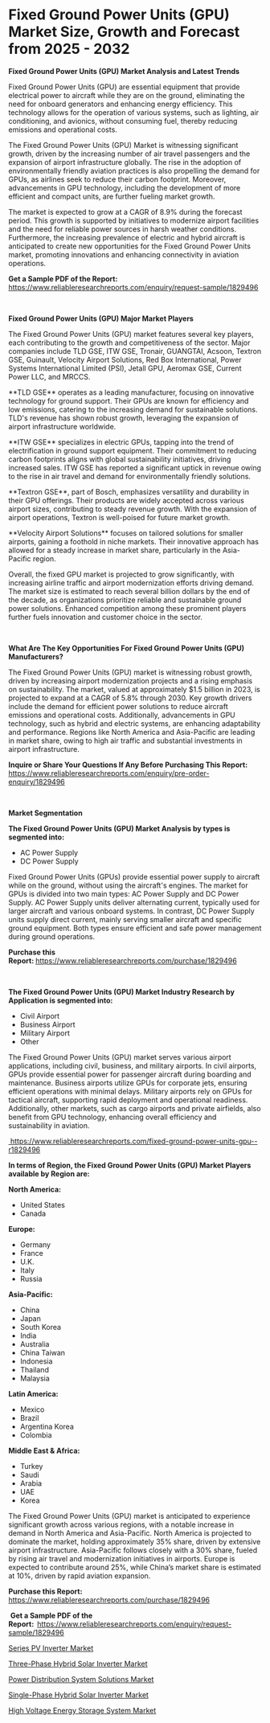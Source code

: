 <p><h1>Fixed Ground Power Units (GPU) Market Size, Growth and Forecast from 2025 - 2032</h1></p><p><strong>Fixed Ground Power Units (GPU) Market Analysis and Latest Trends</strong></p>
<p><p>Fixed Ground Power Units (GPU) are essential equipment that provide electrical power to aircraft while they are on the ground, eliminating the need for onboard generators and enhancing energy efficiency. This technology allows for the operation of various systems, such as lighting, air conditioning, and avionics, without consuming fuel, thereby reducing emissions and operational costs.</p><p>The Fixed Ground Power Units (GPU) Market is witnessing significant growth, driven by the increasing number of air travel passengers and the expansion of airport infrastructure globally. The rise in the adoption of environmentally friendly aviation practices is also propelling the demand for GPUs, as airlines seek to reduce their carbon footprint. Moreover, advancements in GPU technology, including the development of more efficient and compact units, are further fueling market growth.</p><p>The market is expected to grow at a CAGR of 8.9% during the forecast period. This growth is supported by initiatives to modernize airport facilities and the need for reliable power sources in harsh weather conditions. Furthermore, the increasing prevalence of electric and hybrid aircraft is anticipated to create new opportunities for the Fixed Ground Power Units market, promoting innovations and enhancing connectivity in aviation operations.</p></p>
<p><strong>Get a Sample PDF of the Report:&nbsp;</strong> <a href="https://www.reliableresearchreports.com/enquiry/request-sample/1829496?utm_campaign=48&utm_medium=2&utm_source=Github&utm_content=ia&utm_term=14022025&utm_id=fixed-ground-power-units-gpu">https://www.reliableresearchreports.com/enquiry/request-sample/1829496</a></p>
<p>&nbsp;</p>
<p><strong>Fixed Ground Power Units (GPU) Major Market Players</strong></p>
<p><p>The Fixed Ground Power Units (GPU) market features several key players, each contributing to the growth and competitiveness of the sector. Major companies include TLD GSE, ITW GSE, Tronair, GUANGTAI, Acsoon, Textron GSE, Guinault, Velocity Airport Solutions, Red Box International, Power Systems International Limited (PSI), Jetall GPU, Aeromax GSE, Current Power LLC, and MRCCS.</p><p>**TLD GSE** operates as a leading manufacturer, focusing on innovative technology for ground support. Their GPUs are known for efficiency and low emissions, catering to the increasing demand for sustainable solutions. TLD's revenue has shown robust growth, leveraging the expansion of airport infrastructure worldwide.</p><p>**ITW GSE** specializes in electric GPUs, tapping into the trend of electrification in ground support equipment. Their commitment to reducing carbon footprints aligns with global sustainability initiatives, driving increased sales. ITW GSE has reported a significant uptick in revenue owing to the rise in air travel and demand for environmentally friendly solutions.</p><p>**Textron GSE**, part of Bosch, emphasizes versatility and durability in their GPU offerings. Their products are widely accepted across various airport sizes, contributing to steady revenue growth. With the expansion of airport operations, Textron is well-poised for future market growth.</p><p>**Velocity Airport Solutions** focuses on tailored solutions for smaller airports, gaining a foothold in niche markets. Their innovative approach has allowed for a steady increase in market share, particularly in the Asia-Pacific region.</p><p>Overall, the fixed GPU market is projected to grow significantly, with increasing airline traffic and airport modernization efforts driving demand. The market size is estimated to reach several billion dollars by the end of the decade, as organizations prioritize reliable and sustainable ground power solutions. Enhanced competition among these prominent players further fuels innovation and customer choice in the sector.</p></p>
<p>&nbsp;</p>
<p><strong>What Are The Key Opportunities For Fixed Ground Power Units (GPU) Manufacturers?</strong></p>
<p><p>The Fixed Ground Power Units (GPU) market is witnessing robust growth, driven by increasing airport modernization projects and a rising emphasis on sustainability. The market, valued at approximately $1.5 billion in 2023, is projected to expand at a CAGR of 5.8% through 2030. Key growth drivers include the demand for efficient power solutions to reduce aircraft emissions and operational costs. Additionally, advancements in GPU technology, such as hybrid and electric systems, are enhancing adaptability and performance. Regions like North America and Asia-Pacific are leading in market share, owing to high air traffic and substantial investments in airport infrastructure.</p></p>
<p><strong>Inquire or Share Your Questions If Any Before Purchasing This Report:</strong> <a href="https://www.reliableresearchreports.com/enquiry/pre-order-enquiry/1829496?utm_campaign=48&utm_medium=2&utm_source=Github&utm_content=ia&utm_term=14022025&utm_id=fixed-ground-power-units-gpu">https://www.reliableresearchreports.com/enquiry/pre-order-enquiry/1829496</a></p>
<p>&nbsp;</p>
<p><strong>Market Segmentation</strong></p>
<p><strong>The Fixed Ground Power Units (GPU) Market Analysis by types is segmented into:</strong></p>
<p><ul><li>AC Power Supply</li><li>DC Power Supply</li></ul></p>
<p><p>Fixed Ground Power Units (GPUs) provide essential power supply to aircraft while on the ground, without using the aircraft's engines. The market for GPUs is divided into two main types: AC Power Supply and DC Power Supply. AC Power Supply units deliver alternating current, typically used for larger aircraft and various onboard systems. In contrast, DC Power Supply units supply direct current, mainly serving smaller aircraft and specific ground equipment. Both types ensure efficient and safe power management during ground operations.</p></p>
<p><strong>Purchase this Report:&nbsp;</strong><a href="https://www.reliableresearchreports.com/purchase/1829496?utm_campaign=48&utm_medium=2&utm_source=Github&utm_content=ia&utm_term=14022025&utm_id=fixed-ground-power-units-gpu">https://www.reliableresearchreports.com/purchase/1829496</a></p>
<p>&nbsp;</p>
<p><strong>The Fixed Ground Power Units (GPU) Market Industry Research by Application is segmented into:</strong></p>
<p><ul><li>Civil Airport</li><li>Business Airport</li><li>Military Airport</li><li>Other</li></ul></p>
<p><p>The Fixed Ground Power Units (GPU) market serves various airport applications, including civil, business, and military airports. In civil airports, GPUs provide essential power for passenger aircraft during boarding and maintenance. Business airports utilize GPUs for corporate jets, ensuring efficient operations with minimal delays. Military airports rely on GPUs for tactical aircraft, supporting rapid deployment and operational readiness. Additionally, other markets, such as cargo airports and private airfields, also benefit from GPU technology, enhancing overall efficiency and sustainability in aviation.</p></p>
<p><a href="https://www.reliableresearchreports.com/fixed-ground-power-units-gpu--r1829496?utm_campaign=48&utm_medium=2&utm_source=Github&utm_content=ia&utm_term=14022025&utm_id=fixed-ground-power-units-gpu">&nbsp;https://www.reliableresearchreports.com/fixed-ground-power-units-gpu--r1829496</a></p>
<p><strong>In terms of Region, the Fixed Ground Power Units (GPU) Market Players available by Region are:</strong></p>
<p>
    <p> <strong> North America: </strong>
        <ul>
            <li>United States</li>
            <li>Canada</li>
        </ul>
        </p> 
    <p> <strong> Europe: </strong>
        <ul>
            <li>Germany</li>
            <li>France</li>
            <li>U.K.</li>
            <li>Italy</li>
            <li>Russia</li>
        </ul>
        </p> 
    <p> <strong> Asia-Pacific: </strong>
        <ul>
            <li>China</li>
            <li>Japan</li>
            <li>South Korea</li>
            <li>India</li>
            <li>Australia</li>
            <li>China Taiwan</li>
            <li>Indonesia</li>
            <li>Thailand</li>
            <li>Malaysia</li>
        </ul>
        </p> 
    <p> <strong> Latin America: </strong>
        <ul>
            <li>Mexico</li>
            <li>Brazil</li>
            <li>Argentina Korea</li>
            <li>Colombia</li>
        </ul>
        </p> 
    <p> <strong> Middle East & Africa: </strong>
        <ul>
            <li>Turkey</li>
            <li>Saudi</li>
            <li>Arabia</li>
            <li>UAE</li>
            <li>Korea</li>
        </ul>
    </p>
    </p>
<p><p>The Fixed Ground Power Units (GPU) market is anticipated to experience significant growth across various regions, with a notable increase in demand in North America and Asia-Pacific. North America is projected to dominate the market, holding approximately 35% share, driven by extensive airport infrastructure. Asia-Pacific follows closely with a 30% share, fueled by rising air travel and modernization initiatives in airports. Europe is expected to contribute around 25%, while China’s market share is estimated at 10%, driven by rapid aviation expansion.</p></p>
<p><strong>Purchase this Report: </strong><a href="https://www.reliableresearchreports.com/purchase/1829496?utm_campaign=48&utm_medium=2&utm_source=Github&utm_content=ia&utm_term=14022025&utm_id=fixed-ground-power-units-gpu">https://www.reliableresearchreports.com/purchase/1829496</a></p>
<p>&nbsp;<strong>Get a Sample PDF of the Report:&nbsp;&nbsp;</strong><a href="https://www.reliableresearchreports.com/enquiry/request-sample/1829496?utm_campaign=48&utm_medium=2&utm_source=Github&utm_content=ia&utm_term=14022025&utm_id=fixed-ground-power-units-gpu">https://www.reliableresearchreports.com/enquiry/request-sample/1829496</a></p>
<p><strong></strong></p>
<p><p><a href="https://github.com/daemluari/Market-Research-Report-List-1/blob/main/series-pv-inverter-market.md?utm_campaign=48&utm_medium=2&utm_source=Github&utm_content=ia&utm_term=14022025&utm_id=fixed-ground-power-units-gpu">Series PV Inverter Market</a></p><p><a href="https://github.com/vigoseiler/Market-Research-Report-List-1/blob/main/three-phase-hybrid-solar-inverter-market.md?utm_campaign=48&utm_medium=2&utm_source=Github&utm_content=ia&utm_term=14022025&utm_id=fixed-ground-power-units-gpu">Three-Phase Hybrid Solar Inverter Market</a></p><p><a href="https://github.com/boysabotzoc/Market-Research-Report-List-1/blob/main/power-distribution-system-solutions-market.md?utm_campaign=48&utm_medium=2&utm_source=Github&utm_content=ia&utm_term=14022025&utm_id=fixed-ground-power-units-gpu">Power Distribution System Solutions Market</a></p><p><a href="https://github.com/jhamygunler/Market-Research-Report-List-1/blob/main/single-phase-hybrid-solar-inverter-market.md?utm_campaign=48&utm_medium=2&utm_source=Github&utm_content=ia&utm_term=14022025&utm_id=fixed-ground-power-units-gpu">Single-Phase Hybrid Solar Inverter Market</a></p><p><a href="https://github.com/ivetasyizhi/Market-Research-Report-List-1/blob/main/high-voltage-energy-storage-system-market.md?utm_campaign=48&utm_medium=2&utm_source=Github&utm_content=ia&utm_term=14022025&utm_id=fixed-ground-power-units-gpu">High Voltage Energy Storage System Market</a></p></p>